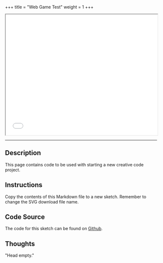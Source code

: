 +++
title = "Web Game Test"
weight = 1
+++

<!-- Load the Sketch -->
<iframe src="/apps/web-platformer/web-platformer.html" title="Web Platformer" height="400" style="width:100%;"> </iframe>

<hr>

## Description

This page contains code to be used with starting a new creative code project.

## Instructions

Copy the contents of this Markdown file to a new sketch. Remember to change the SVG download file name.

## Code Source

The code for this sketch can be found on [Github](https://github.com/hamzberg/cc-site).

## Thoughts

"Head empty."
